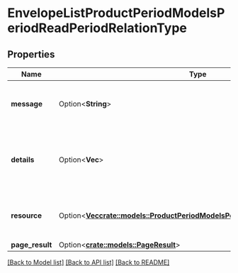 # EnvelopeListProductPeriodModelsPeriodReadPeriodRelationType

## Properties

Name | Type | Description | Notes
------------ | ------------- | ------------- | -------------
**message** | Option<**String**> | A status message for the action taken. | [optional]
**details** | Option<**Vec<String>**> | Any validation messages for the data on the current action. | [optional]
**resource** | Option<[**Vec<crate::models::ProductPeriodModelsPeriodReadPeriodRelationType>**](Product.Models.Read.RelationType.md)> | The resource on which the action was taken. | [optional]
**page_result** | Option<[**crate::models::PageResult**](PageResult.md)> |  | [optional]

[[Back to Model list]](../README.md#documentation-for-models) [[Back to API list]](../README.md#documentation-for-api-endpoints) [[Back to README]](../README.md)


